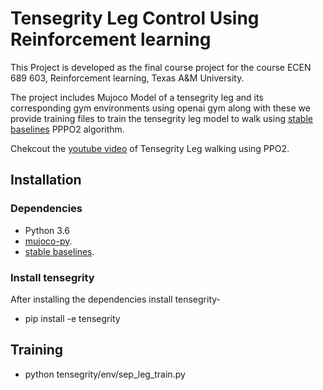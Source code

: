 # Tensegrity Leg Control Using Reinforcement learning 
This Project is developed as the final course project for the course ECEN 689 603, Reinforcement learning, Texas A&M University.

The project includes Mujoco Model of a tensegrity leg and its corresponding gym environments using openai gym
along with these we provide training files to train the tensegrity leg model to walk using 
[stable baselines](https://github.com/hill-a/stable-baselines) PPPO2 algorithm.

Chekcout the [youtube video](https://www.youtube.com/watch?v=rYjT0UK_1aM) of Tensegrity Leg walking using PPO2. 

## Installation
 ### Dependencies
  - Python 3.6
  - [mujoco-py](https://github.com/openai/mujoco-py).
  - [stable baselines](https://github.com/hill-a/stable-baselines).
 ### Install tensegrity
  After installing the dependencies install tensegrity- 
 - pip install -e tensegrity
## Training
 - python tensegrity/env/sep\_leg\_train.py
